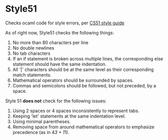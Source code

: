 # Style51
Checks ocaml code for style errors, per [CS51 style guide](https://github.com/gvashishtha/ocaml_style/blob/master/style_guide.pdf)

As of right now, Style51 checks the following things:

1. No more than 80 characters per line
2. No double newlines
3. No tab characters
4. If an if statement is broken across multiple lines,
the corresponding else statement should have the same indentation.
5. All '|' characters should be at the same level as their corresponding match
statements.
6. Mathematical operators should be surrounded by spaces.
7. Commas and semicolons should be followed, but not preceded, by a space.

Style 51 **does not** check for the following issues:
1. Using 2 spaces or 4 spaces inconsistently to represent tabs.
2. Keeping 'let' statements at the same indentation level.
3. Using minimal parentheses.
4. Removing space from around mathematical operators to emphasize precedence (as in 4*3 + 1*1).
